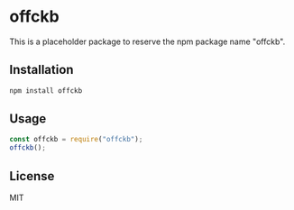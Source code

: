 # offckb

This is a placeholder package to reserve the npm package name "offckb".

## Installation

```bash
npm install offckb
```

## Usage

```javascript
const offckb = require("offckb");
offckb();
```

## License

MIT
